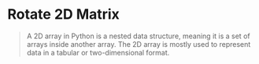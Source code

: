 # Rotate 2D Matrix
> A 2D array in Python is a nested data structure, meaning it is a set of arrays inside another array. The 2D array is mostly used to represent data in a tabular or two-dimensional format.
